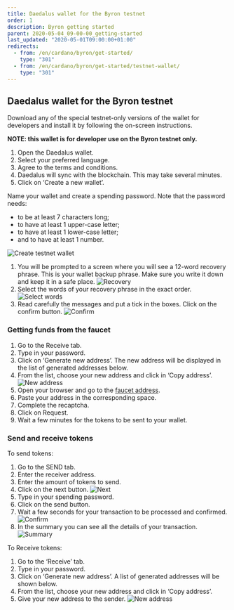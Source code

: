 ```yaml
---
title: Daedalus wallet for the Byron testnet
order: 1
description: Byron getting started
parent: 2020-05-04_09-00-00_getting-started
last_updated: "2020-05-01T09:00:00+01:00"
redirects:
  - from: /en/cardano/byron/get-started/
    type: "301"
  - from: /en/cardano/byron/get-started/testnet-wallet/
    type: "301"
---
```

## Daedalus wallet for the Byron testnet

Download any of the special testnet-only versions of the wallet for developers and install it by following the on-screen instructions.

__NOTE: this wallet is for developer use on the Byron testnet only.__

<!-- include components/ByronDaedalusDownloaders -->

1. Open the Daedalus wallet.
1. Select your preferred language.
1. Agree to the terms and conditions.
1. Daedalus will sync with the blockchain. This may take several minutes.
1. Click on ‘Create a new wallet’. 

Name your wallet and create a spending password. Note that the password needs: 

- to be at least 7 characters long;
- to have at least 1 upper-case letter;
- to have at least 1 lower-case letter;
- and to have at least 1 number.

![Create testnet wallet](https://ucarecdn.com/5bfcb53a-32b9-47e7-9954-83c61d91aba4/)

1. You will be prompted to a screen where you will see a 12-word recovery phrase. This is your wallet backup phrase. Make sure you write it down and keep it in a safe place.
  ![Recovery](https://ucarecdn.com/44d77fe9-2c49-4a38-9eda-7c9a74abfedd/)
1. Select the words of your recovery phrase in the exact order. 
  ![Select words](https://ucarecdn.com/a3ec23d3-3019-4219-afea-5fec202d26e0/)
1. Read carefully the messages and put a tick in the boxes. Click on the confirm button. 
  ![Confirm](https://ucarecdn.com/37b6279c-7daf-4de1-bae0-3123bae0218a/)


### Getting funds from the faucet

1. Go to the Receive tab.
1. Type in your password.
1. Click on ‘Generate new address’. The new address will be displayed in the list of generated addresses below.
1. From the list, choose your new address and click in ‘Copy address’. 
  ![New address](https://ucarecdn.com/be78169c-e72f-4149-aba5-cbc89e3e4945/)
1. Open your browser and go to the [faucet address](/byron/byron-tools/byron-faucet/).
1. Paste your address in the corresponding space.
1. Complete the recaptcha.
1. Click on Request. 
1. Wait a few minutes for the tokens to be sent to your wallet.

### Send and receive tokens

To send tokens:

1. Go to the SEND tab.
1. Enter the receiver address.
1. Enter the amount of tokens to send.
1. Click on the next button. 
  ![Next](https://ucarecdn.com/cec4d2ab-c48f-4220-beb7-32133d6e55a4/)
1. Type in your spending password.
1. Click on the send button.
1. Wait a few seconds for your transaction to be processed and confirmed. 
  ![Confirm](https://ucarecdn.com/71f870df-d088-4c4a-b422-16eda527f9fe/)
1. In the summary you can see all the details of your transaction. 
  ![Summary](https://ucarecdn.com/10a5a532-62ca-4b04-88c6-afda4ea266b6/)


To Receive tokens:

1. Go to the ‘Receive’ tab.
1. Type in your password.
1. Click on ‘Generate new address’. A list of generated addresses will be shown below.
1. From the list, choose your new address and click in ‘Copy address’.
1. Give your new address to the sender.
  ![New address](https://ucarecdn.com/be78169c-e72f-4149-aba5-cbc89e3e4945/)
